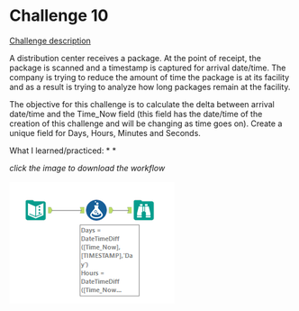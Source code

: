 # Challenge 10

[Challenge description](https://community.alteryx.com/t5/Weekly-Challenges/Challenge-1-Join-to-Range/m-p/36621/highlight/true#M25)

A distribution center receives a package. At the point of receipt, the package is scanned and a timestamp is captured for arrival date/time. The company is trying to reduce the amount of time the package is at its facility and as a result is trying to analyze how long packages remain at the facility.

The objective for this challenge is to calculate the delta between arrival date/time and the Time_Now field (this field has the date/time of the creation of this challenge and will be changing as time goes on). Create a unique field for Days, Hours, Minutes and Seconds.

What I learned/practiced:
* 
* 

<i>click the image to download the workflow</i><br>
<br>
<a href="challenge_10_solution.yxzp">
<img src="Alteryx Challenge 10.png" alt="Alteryx workflow">
</a>

